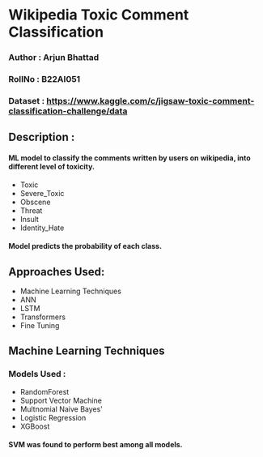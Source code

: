 # Wikipedia Toxic Comment Classification

### Author : Arjun Bhattad
### RollNo : B22AI051
### Dataset : https://www.kaggle.com/c/jigsaw-toxic-comment-classification-challenge/data


## Description : 
#### ML model to classify the comments written by users on wikipedia, into different level of toxicity. 
+ Toxic
+ Severe_Toxic
+ Obscene
+ Threat
+ Insult
+ Identity_Hate

#### Model predicts the probability of each class.

## Approaches Used:
+ Machine Learning Techniques
+ ANN
+ LSTM
+ Transformers
+ Fine Tuning


## Machine Learning Techniques



### Models Used : 
+ RandomForest
+ Support Vector Machine
+ Multnomial Naive Bayes'
+ Logistic Regression
+ XGBoost

#### SVM was found to perform best among all models.
